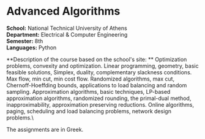 # Advanced Algorithms

**School:** National Technical University of Athens\
**Department:** Electrical & Computer Engineering\
**Semester:** 8th\
**Languages:** Python 

**Description of the course based on the school's site: **
Optimization problems, convexity and optimization. Linear programming, geometry, basic feasible solutions, Simplex, duality, complementary slackness conditions. Max flow, min cut, min cost flow. Randomized algorithms, max cut, Chernoff-Hoeffding bounds, applications to load balancing and random sampling. Approximation algorithms, basic techniques, LP-based approximation algorithms, randomized rounding, the primal-dual method, inapproximability, approximation preserving reductions. Online algorithms, paging, scheduling and load balancing problems, network design problems.\  

The assignments are in Greek.
